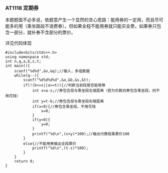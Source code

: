 ### AT1118 定期券

本题题面不必多说，依题意产生一个显然的贪心思路：能用券的一定用，而且尽可能多的用（乘坐路段不浪费券）。但如果全程不能用券就只能买全票，如果券只包含一部分，就补券不含部分的票价。

详见代码体现

```
#include<bits/stdc++.h>
using namespace std;
int n,q,a,b,s,t; 
int main(){
	scanf("%d%d",&n,&q);//输入，多组数据
	while(q--){
		scanf("%d%d%d%d",&a,&b,&s,&t);
		if(!(b<=s||a>=t)){//判断当前段是否能用券
			int x=a-s;//券包含段与乘坐段左端距离（若为负数则券包含乘坐段，则不用花钱）
			int y=t-b;//券包含段与乘坐段右端距离
			if(x<0){//券包含乘坐段，不用花钱
				x=0;
			}
			if(y<0){
				y=0;
			}
			printf("%d\n",(x+y)*100);//输出付费段乘票价100
		}
		else{//不能用券输出全段票价
			printf("%d\n",(t-s)*100);
		}
	}
	return 0;
}

```
